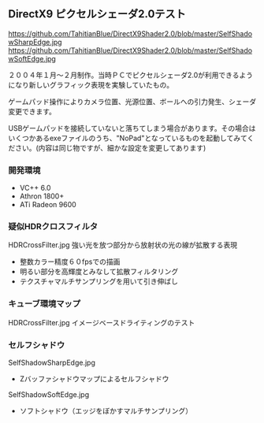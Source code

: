 ## DirectX9 ピクセルシェーダ2.0テスト

https://github.com/TahitianBlue/DirectX9Shader2.0/blob/master/SelfShadowSharpEdge.jpg
https://github.com/TahitianBlue/DirectX9Shader2.0/blob/master/SelfShadowSoftEdge.jpg

２００４年１月～２月制作。当時ＰＣでピクセルシェーダ2.0が利用できるようになり新しいグラフィック表現を実験していたもの。

ゲームパッド操作によりカメラ位置、光源位置、ボールへの引力発生、シェーダ変更できます。

USBゲームパッドを接続していないと落ちてしまう場合があります。その場合はいくつかあるexeファイルのうち、"NoPad"となっているものを起動してみてください。(内容は同じ物ですが、細かな設定を変更してあります)

### 開発環境
* VC++ 6.0
* Athron 1800+
* ATi Radeon 9600

### 疑似HDRクロスフィルタ
HDRCrossFilter.jpg
強い光を放つ部分から放射状の光の線が拡散する表現

* 整数カラー精度６０fpsでの描画
* 明るい部分を高輝度とみなして拡散フィルタリング
* テクスチャマルチサンプリングを用いて引き伸ばし

### キューブ環境マップ
HDRCrossFilter.jpg
イメージベースドライティングのテスト

### セルフシャドウ
SelfShadowSharpEdge.jpg

* Zバッファシャドウマップによるセルフシャドウ

SelfShadowSoftEdge.jpg

* ソフトシャドウ（エッジをぼかすマルチサンプリング）

